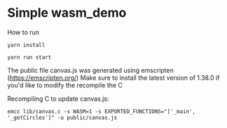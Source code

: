 # Simple wasm_demo

How to run


```yarn install```

```yarn run start```

The public file canvas.js was generated using emscripten (https://emscripten.org/)
Make sure to install the latest version of 1.38.0 if you'd like to modify the recompile the C

Recompiling C to update canvas.js:

`emcc lib/canvas.c -s WASM=1 -s EXPORTED_FUNCTIONS="['_main', '_getCircles']" -o public/canvas.js`
